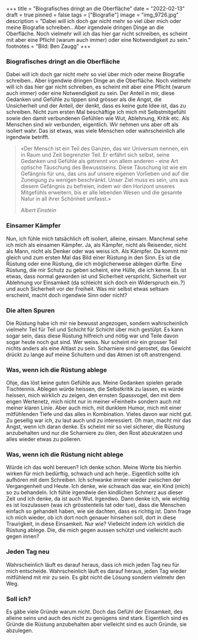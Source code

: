 +++
title = "Biografisches dringt an die Oberfläche"
date = "2022-02-13"
draft = true
pinned = false
tags = ["Biografie"]
image = "img_9726.jpg"
description = "Dabei will ich doch gar nicht mehr so viel über mich oder meine Biografie schreiben.. Aber irgendwie dringen Dinge an die Oberfläche. Noch vielmehr will ich das hier gar nicht schreiben, es scheint mit aber eine Pflicht (warum auch immer) oder eine Notwendigkeit zu sein."
footnotes = "Bild: Ben Zaugg"
+++
### Biografisches dringt an die Oberfläche

Dabei will ich doch gar nicht mehr so viel über mich oder meine Biografie schreiben.. Aber irgendwie dringen Dinge an die Oberfläche. Noch vielmehr will ich das hier gar nicht schreiben, es scheint mit aber eine Pflicht (warum auch immer) oder eine Notwendigkeit zu sein. Der Anteil in mir, diese Gedanken und Gefühle zu tippen sind grösser als die Angst, die Unsicherheit und der Anteil, der denkt, dass es keine gute Idee ist, das zu schreiben. Nicht zum ersten Mal beschäftige ich mich mit Selbstmitgefühl sowie den damit verbundenen Gefühlen wie Wut, Ablehnung, Kritik etc. Als Menschen sind wir verbunden, eigentlich. Wir nehmen uns aber oft als isoliert wahr. Das ist etwas, was viele Menschen oder wahrscheinlich alle irgendwie betrifft. 

> «Der Mensch ist ein Teil des Ganzen, das wir Universum nennen, ein in Raum und Zeit begrenzter Teil. Er erfährt sich selbst, seine Gedanken und Gefühle als getrennt von allem anderen - eine Art optische Täuschung des Bewusstseins. Diese Täuschung ist wie ein Gefängnis für uns, das uns auf unsere eigenen Vorlieben und auf die Zuneigung zu wenigen beschränkt. Unser Ziel muss es sein, uns aus diesem Gefängnis zu befreien, indem wir den Horizont unseres Mitgefühls erweitern, bis er alle lebenden Wesen und die gesamte Natur in all ihrer Schönheit umfasst.»
>
> *Albert Einstein*

### Einsamer Kämpfer

Nun, ich fühle mich tatsächlich oft isoliert, alleine, einsam. Manchmal sehe ich mich als einsamen Kämpfer. Ja, als Kämpfer, nicht als Reisender, nicht als Mann, nicht als Denker oder was weiss ich. Als Kämpfer. Da kommt mir gleich und zum ersten Mal das Bild einer Rüstung in den Sinn. Es ist die Rüstung oder eine Rüstung, die ich möglicherweise ablegen dürfte. Eine Rüstung, die mir Schutz zu geben scheint, eine Hülle, die ich kenne. Es ist etwas, dass normal geworden ist und Sicherheit verspricht. Sicherheit vor Ablehnung vor Einsamkeit (da schleicht sich doch ein Widerspruch ein..?) und auch Sicherheit vor der Freiheit. Was mir selbst etwas seltsam erscheint, macht doch irgendwie Sinn oder nicht?

### Die alten Spuren

Die Rüstung habe ich mir nie bewusst angezogen, sondern wahrscheinlich vielmehr Teil für Teil und Schicht für Schicht über mich gestülpt. Es kann sogar sein, dass diese Rüstung hilfreich und nötig war und Teile davon sogar heute noch gut sind. Wer weiss. Nur scheint mir ein grosser Teil nichts anders als eine Altlast zu sein. Scharniere sind gerostet, das Gewicht drückt zu lange auf meine Schultern und das Atmen ist oft anstrengend. 

### Was, wenn ich die Rüstung ablege

Ohje, das löst keine guten Gefühle aus. Meine Gedanken spielen gerade Tischtennis. Ablegen würde heissen, die Selbstkritik zu lassen, es würde heissen, mich wirklich zu zeigen, den ernsten Spassvogel, den mit dem engen Wertenetz, mich nicht nur in meiner «Feinheit» sondern auch mit meiner klaren Linie. Aber auch mich, mit dunklem Humor, mich mit einer mitfühlenden Tiefe und das alles in Kombination. Vieles davon war nicht gut. Zu gesellig war ich, zu laut auch und zu interessiert. Oh man, macht mir das Angst, wenn ich daran denke. Es scheint mir so viel sicherer, die Rüstung anzubehalten und nur die Scharniere zu ölen, den Rost abzukratzen und alles wieder etwas zu polieren. 

### Was, wenn ich die Rüstung nicht ablege

Würde ich das wohl bereuen? Ich denke schon. Meine Worte bis hierhin wirken für mich bedürftig, schwach und ach herje.. Eigentlich sollte ich aufhören mit dem Schreiben. Ich schwanke immer wieder zwischen der Vergangenheit und Heute. Ich denke, wie schwach das war, ein Kind (mich) so zu behandeln. Ich fühle irgendwie den kindlichen Schmerz aus dieser Zeit und ich denke, da ist auch Wut. Irgendwo. Dann denke ich, wie wichtig es ist loszulassen (was ich grösstenteils tat oder tue), dass die Menschen einfach so gehandelt haben, wie sie dachten, dass es richtig ist. Dann frage ich mich wieder, ob ich dort noch genauer hinsehen soll, dort in diese Traurigkeit, in diese Einsamkeit. Nur wie? Vielleicht indem ich wirklich die Rüstung ablege. Die, die mich gegen aussen schützt und vielleicht auch gegen innen? 

### Jeden Tag neu

Wahrscheinlich läuft es darauf heraus, dass ich mich jeden Tag neu für mich entscheide. Wahrscheinlich läuft es darauf heraus, jeden Tag wieder mitfühlend mit mir zu sein. Es gibt nicht die Lösung sondern vielmehr den Weg. 

### Soll ich?

Es gäbe viele Gründe warum nicht. Doch das Gefühl der Einsamkeit, des alleine seins und auch des nicht zu genügens sind stark. Eigentlich sind es Gründe die Rüstung anzubehalten aber vielleicht sind es auch Gründe, sie abzulegen.